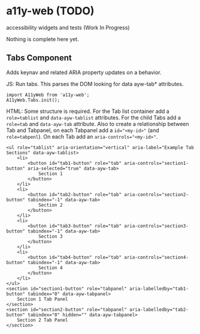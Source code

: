 # a11y-web (TODO)
accessibility widgets and tests (Work In Progress)

Nothing is complete here yet.


## Tabs Component 

Adds keynav and related ARIA property updates on a behavior.

JS:
Run tabs. This parses the DOM looking for data ayw-tab* attributes.
```
import A11yWeb from 'a11y-web';
A11yWeb.Tabs.init();
```

HTML:
Some structure is required. For the Tab list container add a  `role=tablist` and `data-ayw-tablist` attributes. For the child Tabs add a `role=tab` and `data-ayw-tab` attribute. Also to create a relationship between Tab and Tabpanel, on each Tabpanel add a `id="<my-id>"` (and `role=tabpenl`). On each Tab add an `aria-controls="<my-id>"`.
```
<ul role="tablist" aria-orientation="vertical" aria-label="Example Tab Sections" data-ayw-tablist>  
    <li>
        <button id="tab1-button" role="tab" aria-controls="section1-button" aria-selected="true" data-ayw-tab>	
            Section 1
        </button>
    </li>
    <li>
        <button id="tab2-button" role="tab" aria-controls="section2-button" tabindex="-1" data-ayw-tab>
            Section 2
        </button>
    </li>
    <li>
        <button id="tab3-button" role="tab" aria-controls="section3-button" tabindex="-1" data-ayw-tab>
            Section 3
        </button>
    </li>
    <li>
        <button id="tab4-button" role="tab" aria-controls="section4-button" tabindex="-1" data-ayw-tab>
            Section 4
        </button>
    </li>
</ul>  
<section id="section1-button" role="tabpanel" aria-labelledby="tab1-button" tabindex="0" data-ayw-tabpanel>  
    Section 1 Tab Panel
</section>  
<section id="section2-button" role="tabpanel" aria-labelledby="tab2-button" tabindex="0" hidden="" data-ayw-tabpanel>  
    Section 2 Tab Panel
</section> 
```
